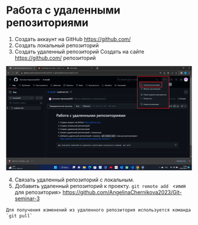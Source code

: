 # Работа с удаленными репозиториями 
1. Создать аккаунт на GitHub
https://github.com/
2. Создать локальный репозиторий
3. Создать удаленный репозиторий
Создать на сайте https://github.com/ репозиторий 

![Logo](skrin_repozitoriya.png)

4. Связать удаленный репозиторий с локальным.
6. Добавить удаленный репозиторий к проекту.
`git remote add ` <имя для репозитория> https://github.com/AngelinaChernikova2023/Git-seminar-3

```
Для получения изменений из удаленного репозитория используется команда `git pull`
```